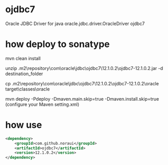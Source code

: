 # ojdbc7
Oracle JDBC Driver for java oracle.jdbc.driver.OracleDriver ojdbc7


# how deploy to sonatype
mvn clean install

unzip .m2\repository\com\oracle\jdbc\ojdbc7\12.1.0.2\ojdbc7-12.1.0.2.jar -d destination_folder

cp .m2\repository\com\oracle\jdbc\ojdbc7\12.1.0.2\ojdbc7-12.1.0.2\oracle target\classes\oracle

mvn deploy -Pdeploy -Dmaven.main.skip=true -Dmaven.install.skip=true  (configure your Maven setting.xml)


# how use

```xml
<dependency>
    <groupId>com.github.noraui</groupId>
    <artifactId>ojdbc7</artifactId>
    <version>12.1.0.2</version>
</dependency>
```

